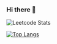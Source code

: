 ### Hi there 👋
![Leetcode Stats](https://leetcard.jacoblin.cool/guterfps?theme=unicorn)

[![Top Langs](https://github-readme-stats.vercel.app/api/top-langs/?username=Guterfps&layout=donut&size_weight=0&count_weight=1)](https://github.com/Guterfps/github-readme-stats)

<!--
**Guterfps/Guterfps** is a ✨ _special_ ✨ repository because its `README.md` (this file) appears on your GitHub profile.

Here are some ideas to get you started:

- 🔭 I’m currently working on ...
- 🌱 I’m currently learning ...
- 👯 I’m looking to collaborate on ...
- 🤔 I’m looking for help with ...
- 💬 Ask me about ...
- 📫 How to reach me: ...
- 😄 Pronouns: ...
- ⚡ Fun fact: ...
-->

